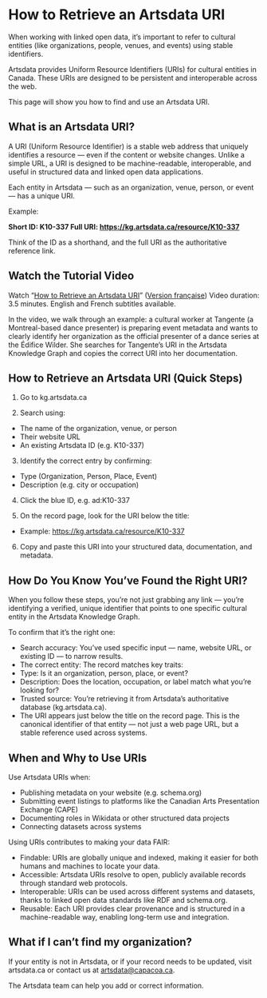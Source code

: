 # How to Retrieve an Artsdata URI

When working with linked open data, it’s important to refer to cultural entities (like organizations, people, venues, and events) using stable identifiers.

Artsdata provides Uniform Resource Identifiers (URIs) for cultural entities in Canada. These URIs are designed to be persistent and interoperable across the web.

This page will show you how to find and use an Artsdata URI.

## What is an Artsdata URI?

A URI (Uniform Resource Identifier) is a stable web address that uniquely identifies a resource — even if the content or website changes. Unlike a simple URL, a URI is designed to be machine-readable, interoperable, and useful in structured data and linked open data applications.

Each entity in Artsdata — such as an organization, venue, person, or event — has a unique URI.

Example:

**Short ID: K10-337
Full URI: https://kg.artsdata.ca/resource/K10-337**

Think of the ID as a shorthand, and the full URI as the authoritative reference link.

## Watch the Tutorial Video

Watch “[How to Retrieve an Artsdata URI](https://youtu.be/HRv1GCegFws)” ([Version française](https://youtu.be/sICvNpBHroE)) 
Video duration: 3.5 minutes. English and French subtitles available.

In the video, we walk through an example: a cultural worker at Tangente (a Montreal-based dance presenter) is preparing event metadata and wants to clearly identify her organization as the official presenter of a dance series at the Édifice Wilder. She searches for Tangente’s URI in the Artsdata Knowledge Graph and copies the correct URI into her documentation.

## How to Retrieve an Artsdata URI (Quick Steps)

1) Go to kg.artsdata.ca

2) Search using:
* The name of the organization, venue, or person
* Their website URL
* An existing Artsdata ID (e.g. K10-337)

3) Identify the correct entry by confirming:
* Type (Organization, Person, Place, Event)
* Description (e.g. city or occupation)

4) Click the blue ID, e.g. ad:K10-337

5) On the record page, look for the URI below the title:
* Example: https://kg.artsdata.ca/resource/K10-337

6) Copy and paste this URI into your structured data, documentation, and metadata.

## How Do You Know You’ve Found the Right URI?

When you follow these steps, you’re not just grabbing any link — you’re identifying a verified, unique identifier that points to one specific cultural entity in the Artsdata Knowledge Graph.

To confirm that it’s the right one:
* Search accuracy: You’ve used specific input — name, website URL, or existing ID — to narrow results.
* The correct entity: The record matches key traits:
* Type: Is it an organization, person, place, or event?
* Description: Does the location, occupation, or label match what you’re looking for?
* Trusted source: You’re retrieving it from Artsdata’s authoritative database (kg.artsdata.ca).
* The URI appears just below the title on the record page. This is the canonical identifier of that entity — not just a web page URL, but a stable reference used across systems.

## When and Why to Use URIs

Use Artsdata URIs when:
* Publishing metadata on your website (e.g. schema.org)
* Submitting event listings to platforms like the Canadian Arts Presentation Exchange (CAPE)
* Documenting roles in Wikidata or other structured data projects
* Connecting datasets across systems

Using URIs contributes to making your data FAIR:
* Findable: URIs are globally unique and indexed, making it easier for both humans and machines to locate your data.
* Accessible: Artsdata URIs resolve to open, publicly available records through standard web protocols.
* Interoperable: URIs can be used across different systems and datasets, thanks to linked open data standards like RDF and schema.org.
* Reusable: Each URI provides clear provenance and is structured in a machine-readable way, enabling long-term use and integration.

## What if I can’t find my organization?

If your entity is not in Artsdata, or if your record needs to be updated, visit artsdata.ca or contact us at artsdata@capacoa.ca. 

The Artsdata team can help you add or correct information.
